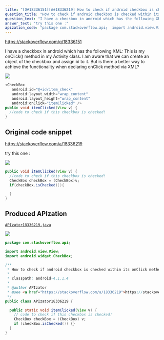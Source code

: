 ```yaml
---
title: "[Q#18336151][A#18336219] How to check if android checkbox is checked within its onClick method (declared in XML)?"
question_title: "How to check if android checkbox is checked within its onClick method (declared in XML)?"
question_text: "I have a checkbox in android which has the following XML: This is my onClick() method in my Activity class. I am aware that we can create an object of the checkbox and assign id to it. But is there a better way to achieve the functionality when declaring onClick method via XML?"
answer_text: "try this one :"
apization_code: "package com.stackoverflow.api;  import android.view.View; import android.widget.CheckBox;  /**  * How to check if android checkbox is checked within its onClick method (declared in XML)?  *  * classpath: android-4.1.1.4  *  * @author APIzator  * @see <a href=\"https://stackoverflow.com/a/18336219\">https://stackoverflow.com/a/18336219</a>  */ public class APIzator18336219 {    public static void itemClicked(View v) {     // code to check if this checkbox is checked!     CheckBox checkBox = (CheckBox) v;     if (checkBox.isChecked()) {}   } }"
---
```


https://stackoverflow.com/q/18336151

I have a checkbox in android which has the following XML:
This is my onClick() method in my Activity class.
I am aware that we can create an object of the checkbox and assign id to it. But is there a better way to achieve the functionality when declaring onClick method via XML?


<div class="code-logo"><img src="/stackoverflow.png" /></div>

```java
<CheckBox
   android:id="@+id/item_check"
   android:layout_width="wrap_content"
   android:layout_height="wrap_content"
   android:onClick="itemClicked" />
public void itemClicked(View v) {
  //code to check if this checkbox is checked!
}
```


## Original code snippet

https://stackoverflow.com/a/18336219

try this one :

<div class="code-logo"><img src="/stackoverflow.png" /></div>

```java
public void itemClicked(View v) {
  //code to check if this checkbox is checked!
  CheckBox checkBox = (CheckBox)v;
  if(checkBox.isChecked()){

  }
}
```

## Produced APIzation

[`APIzator18336219.java`](https://github.com/pasqualesalza/apization-temp/raw/main/data/search/APIzator18336219.java)

<div class="code-logo"><img src="/apizator.png" /></div>

```java
package com.stackoverflow.api;

import android.view.View;
import android.widget.CheckBox;

/**
 * How to check if android checkbox is checked within its onClick method (declared in XML)?
 *
 * classpath: android-4.1.1.4
 *
 * @author APIzator
 * @see <a href="https://stackoverflow.com/a/18336219">https://stackoverflow.com/a/18336219</a>
 */
public class APIzator18336219 {

  public static void itemClicked(View v) {
    // code to check if this checkbox is checked!
    CheckBox checkBox = (CheckBox) v;
    if (checkBox.isChecked()) {}
  }
}

```